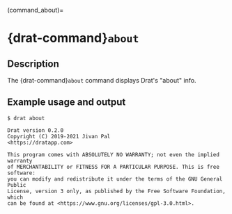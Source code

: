(command_about)=

# {drat-command}`about`

## Description

The {drat-command}`about` command displays Drat's "about" info.

## Example usage and output

```
$ drat about

Drat version 0.2.0
Copyright (C) 2019-2021 Jivan Pal
<https://dratapp.com>

This program comes with ABSOLUTELY NO WARRANTY; not even the implied warranty
of MERCHANTABILITY or FITNESS FOR A PARTICULAR PURPOSE. This is free software:
you can modify and redistribute it under the terms of the GNU General Public
License, version 3 only, as published by the Free Software Foundation, which
can be found at <https://www.gnu.org/licenses/gpl-3.0.html>.
```

